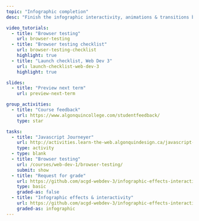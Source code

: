 ```yaml
---
topic: "Infographic completion"
desc: "Finish the infographic interactivity, animations & transitions by the end of the term."

video_tutorials:
  - title: "Browser testing"
    url: browser-testing
  - title: "Browser testing checklist"
    url: browser-testing-checklist
    highlight: true
  - title: "Launch checklist, Web Dev 3"
    url: launch-checklist-web-dev-3
    highlight: true

slides:
  - title: "Preview next term"
    url: preview-next-term

group_activities:
  - title: "Course feedback"
    url: https://www.algonquincollege.com/studentfeedback/
    type: star

tasks:
  - title: "Javascript Journeyer"
    url: http://activities.learn-the-web.algonquindesign.ca/javascript-journeyer/
    type: activity
  - type: blank
  - title: "Browser testing"
    url: /courses/web-dev-1/browser-testing/
    submit: show
  - title: "Request for grade"
    url: https://github.com/acgd-webdev-3/infographic-effects-interactivity#4-request-for-grade
    type: basic
    graded-as: false
  - title: "Infographic effects & interactivity"
    url: https://github.com/acgd-webdev-3/infographic-effects-interactivity
    graded-as: infographic
---
```

